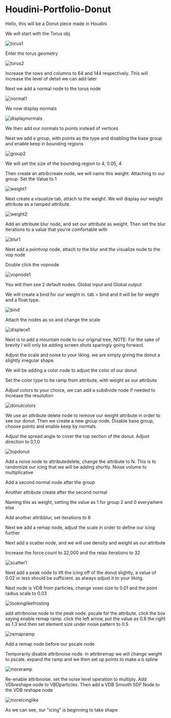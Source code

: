 # Houdini-Portfolio-Donut

Hello, this will be a Donut piece made in Houdini

We will start with the Torus obj 

![torus1](https://user-images.githubusercontent.com/103074186/163476330-cd17f871-3fff-47ee-83ad-86a4d17646e5.PNG)

Enter the torus geometry

![torus2](https://user-images.githubusercontent.com/103074186/163476716-df755dc0-2ada-4df2-8fcb-73dfc5bcb4e9.PNG)

Increase the rows and columns to 64 and 144 respectively. This will increase the level of detail we can add later

Next we add a normal node to the torus node

![normal1](https://user-images.githubusercontent.com/103074186/163477501-612a18c3-5ce5-49b1-aa09-8e1d1a5df58b.PNG)

We now display normals 

![displaynormals](https://user-images.githubusercontent.com/103074186/163478025-b84e3d64-5d2f-4550-bb12-ef735ae06860.PNG)

We then add our normals to points instead of vertices

Next we add a group, with points as the type and disabling the base group and enable keep in bounding regions

![group2](https://user-images.githubusercontent.com/103074186/163479427-24e51115-b09c-4c7d-a28b-c5cafd4d5c52.PNG)

We will set the size of the bounding region to 4, 0.05, 4

Then create an attribcreate node, we will name this weight. Attaching to our group. Set the Value to 1

![weight1](https://user-images.githubusercontent.com/103074186/163480101-893449a5-87ba-487d-8976-98c140adab64.PNG)

Next create a visualize tab, attach to the weight. We will display our weight attribute as a ramped attribute. 

![weight2](https://user-images.githubusercontent.com/103074186/163480875-f3f3f588-045a-480e-895f-6eba867d316e.PNG)

Add an attribute blur node, and set our attribute as weight. Then set the blur iterations to a value that you're comfortable with

![blur1](https://user-images.githubusercontent.com/103074186/163481462-01882f06-f9e3-434b-b58d-76518c731cad.PNG)

Next add a pointvop node, attach to the blur and the visualize node to the vop node

Double click the vopnode

![vopnode1](https://user-images.githubusercontent.com/103074186/163481896-ae479ce0-68ad-44fe-bd94-80fb3a11888e.PNG)

You will then see 2 default nodes. Global input and Global output

We will create a bind for our weight in. tab > bind and it will be for weight and a float type. 

![bind](https://user-images.githubusercontent.com/103074186/163490824-00b1198f-9aca-4e54-82c9-d459fbe0127e.PNG)

Attach the nodes as so and change the scale 

![displace1](https://user-images.githubusercontent.com/103074186/163491205-5191d987-efad-4aaf-9cdb-6cb0ffbf7519.PNG)

Next is to add a mountain node to our original tree, NOTE: For the sake of brevity I will only be adding screen shots sparingly going forward.

Adjust the scale and noise to your liking. we are simply giving the donut a slightly irregular shape. 

We will be adding a color node to adjust the color of our donut

Set the color type to be ramp from attribute, with weight as our attribute

Adjust colors to your choice, we can add a subdivide node if needed to increase the resolution

![donutcolors](https://user-images.githubusercontent.com/103074186/163500676-5ca17789-748b-4ea5-a695-fbfa8053d771.PNG)

We use an attribute delete node to remove our weight attribute in order to see our donut. Then we create a new group node. Disable base group, choose points and enable keep by normals

Adjust the spread angle to cover the top section of the donut. Adjust direction to 0,1,0

![topdonut](https://user-images.githubusercontent.com/103074186/163502399-c8d05d3f-9329-4232-a2cf-ba92adf20b64.PNG)

Add a noise node to attributedelete, change the attribute to N. This is to randomize our icing that we will be adding shortly. Noise volume to multiplicative 

Add a second normal node after the group

Another attribute create after the second normal

Naming this as weight, setting the value as 1 for group 2 and 0 everywhere else

Add another attribblur, set iterations to 8

Next we add a remap node, adjust the scale in order to define our icing further

Next add a scatter node, and we will use density and weight as our attribute

Increase the force count to 32,000 and the relax iterations to 32

![scatter1](https://user-images.githubusercontent.com/103074186/163520075-3316c99e-78e6-4ea7-9296-7c2a6f632b69.PNG)

Next add a peak node to lift the icing off of the donut slightly, a value of 0.02 or less should be sufficient. as always adjust it to your liking. 

Next node is VDB from particles, change voxel size to 0.01 and the point radius scale to 0.03

![lookinglikefrosting](https://user-images.githubusercontent.com/103074186/163521320-02dc7e19-8dcc-41fb-a52b-20bcfaa8a083.PNG)

add attribnoise node to the peak node. pscale for the attribute. click the box saying enable remap ramp. click the left arrow, put the value as 0.8 the right as 1.3 and then set element size under noise pattern to 0.5   

![remapramp](https://user-images.githubusercontent.com/103074186/163523285-c9cac686-2c91-4a6a-8ddb-6c82af432e97.PNG)

Add a remap node before our pscale node

Temporarily disable attribnoise node. in attribremap we will change weight to pscale. expand the ramp and we then set up points to make a b spline

![moreramp](https://user-images.githubusercontent.com/103074186/163523835-deb76018-a0db-44ec-8164-7b2385bcdff9.PNG)

Re-enable attribnoise. set the noise level operation to multiply. Add VDbreshape node to VBDparticles. Then add a VDB Smooth SDF Node to the VDB reshape node

![moreicinglike](https://user-images.githubusercontent.com/103074186/163524372-363fbbd8-1835-4e75-8aaa-18c8797292bd.PNG)

As we can see, our "icing" is beginning to take shape














